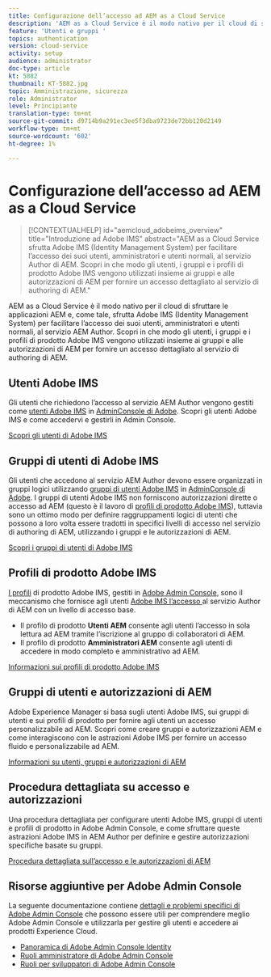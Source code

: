 ```yaml
---
title: Configurazione dell’accesso ad AEM as a Cloud Service
description: 'AEM as a Cloud Service è il modo nativo per il cloud di sfruttare le applicazioni AEM e, come tale, sfrutta Adobe IMS (Identity Management System) per facilitare l’accesso degli utenti, amministratori e utenti normali, al servizio Author di AEM. Scopri in che modo gli utenti, i gruppi di utenti e i profili di prodotto Adobe IMS vengono utilizzati insieme ai gruppi e alle autorizzazioni di AEM per fornire un accesso specifico ad AEM Author.  '
feature: 'Utenti e gruppi '
topics: authentication
version: cloud-service
activity: setup
audience: administrator
doc-type: article
kt: 5882
thumbnail: KT-5882.jpg
topic: Amministrazione, sicurezza
role: Administrator
level: Principiante
translation-type: tm+mt
source-git-commit: d9714b9a291ec3ee5f3dba9723de72bb120d2149
workflow-type: tm+mt
source-wordcount: '602'
ht-degree: 1%

---
```



# Configurazione dell’accesso ad AEM as a Cloud Service

>[!CONTEXTUALHELP]
>id="aemcloud_adobeims_overview"
>title="Introduzione ad Adobe IMS"
>abstract="AEM as a Cloud Service sfrutta Adobe IMS (Identity Management System) per facilitare l’accesso dei suoi utenti, amministratori e utenti normali, al servizio Author di AEM. Scopri in che modo gli utenti, i gruppi e i profili di prodotto Adobe IMS vengono utilizzati insieme ai gruppi e alle autorizzazioni di AEM per fornire un accesso dettagliato al servizio di authoring di AEM."

AEM as a Cloud Service è il modo nativo per il cloud di sfruttare le applicazioni AEM e, come tale, sfrutta Adobe IMS (Identity Management System) per facilitare l’accesso dei suoi utenti, amministratori e utenti normali, al servizio AEM Author. Scopri in che modo gli utenti, i gruppi e i profili di prodotto Adobe IMS vengono utilizzati insieme ai gruppi e alle autorizzazioni di AEM per fornire un accesso dettagliato al servizio di authoring di AEM.

## Utenti Adobe IMS

Gli utenti che richiedono l’accesso al servizio AEM Author vengono gestiti come [utenti Adobe IMS](https://helpx.adobe.com/it/enterprise/using/set-up-identity.html) in [AdminConsole di Adobe](https://adminconsole.adobe.com). Scopri gli utenti Adobe IMS e come accedervi e gestirli in Admin Console.

[Scopri gli utenti di Adobe IMS](./adobe-ims-users.md)

## Gruppi di utenti di Adobe IMS

Gli utenti che accedono al servizio AEM Author devono essere organizzati in gruppi logici utilizzando [gruppi di utenti Adobe IMS](https://helpx.adobe.com/enterprise/using/user-groups.html) in [AdminConsole di Adobe](https://adminconsole.adobe.com). I gruppi di utenti Adobe IMS non forniscono autorizzazioni dirette o accesso ad AEM (questo è il lavoro di [profili di prodotto Adobe IMS](#adobe-ims-product-profiles)), tuttavia sono un ottimo modo per definire raggruppamenti logici di utenti che possono a loro volta essere tradotti in specifici livelli di accesso nel servizio di authoring di AEM, utilizzando i gruppi e le autorizzazioni di AEM.

[Scopri i gruppi di utenti di Adobe IMS](./adobe-ims-user-groups.md)

## Profili di prodotto Adobe IMS

[I profili](https://helpx.adobe.com/enterprise/using/manage-permissions-and-roles.html) di prodotto Adobe IMS, gestiti in  [Adobe Admin Console](https://adminconsole.adobe.com), sono il meccanismo che fornisce agli utenti  [Adobe IMS l’accesso ](#adobe-ims-users) al servizio Author di AEM con un livello di accesso base.

+ Il profilo di prodotto __Utenti AEM__ consente agli utenti l’accesso in sola lettura ad AEM tramite l’iscrizione al gruppo di collaboratori di AEM.
+ Il profilo di prodotto __Amministratori AEM__ consente agli utenti di accedere in modo completo e amministrativo ad AEM.

[Informazioni sui profili di prodotto Adobe IMS](./adobe-ims-product-profiles.md)

## Gruppi di utenti e autorizzazioni di AEM

Adobe Experience Manager si basa sugli utenti Adobe IMS, sui gruppi di utenti e sui profili di prodotto per fornire agli utenti un accesso personalizzabile ad AEM. Scopri come creare gruppi e autorizzazioni AEM e come interagiscono con le astrazioni Adobe IMS per fornire un accesso fluido e personalizzabile ad AEM.

[Informazioni su utenti, gruppi e autorizzazioni di AEM](./aem-users-groups-and-permissions.md)

## Procedura dettagliata su accesso e autorizzazioni

Una procedura dettagliata per configurare utenti Adobe IMS, gruppi di utenti e profili di prodotto in Adobe Admin Console, e come sfruttare queste astrazioni Adobe IMS in AEM Author per definire e gestire autorizzazioni specifiche basate su gruppi.

[Procedura dettagliata sull’accesso e le autorizzazioni di AEM](./walk-through.md)

## Risorse aggiuntive per Adobe Admin Console

La seguente documentazione contiene [dettagli e problemi specifici di Adobe Admin Console](https://adminconsole.adobe.com) che possono essere utili per comprendere meglio Adobe Admin Console e utilizzarla per gestire gli utenti e accedere ai prodotti Experience Cloud.

+ [Panoramica di Adobe Admin Console Identity](https://helpx.adobe.com/enterprise/using/identity.html)
+ [Ruoli amministratore di Adobe Admin Console](https://helpx.adobe.com/enterprise/using/admin-roles.html)
+ [Ruoli per sviluppatori di Adobe Admin Console](https://helpx.adobe.com/enterprise/using/manage-developers.html)